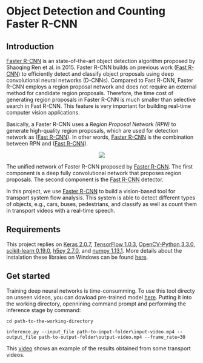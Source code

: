 # Object Detection and Counting Faster R-CNN


## Introduction

[Faster R-CNN](https://arxiv.org/abs/1506.01497) is an state-of-the-art object detection algorithm proposed by Shaoqing Ren et al. in 2015. Faster R-CNN builds on previous work ([Fast R-CNN](https://arxiv.org/abs/1504.08083)) to efficiently detect and classify object proposals using deep convolutional neural networks (D-CNNs). Compared to Fast R-CNN, Faster R-CNN employs a region proposal network and does not require an external method for candidate region proposals. Therefore, the time cost of generating region proposals in Faster R-CNN is much smaller than selective search in Fast R-CNN. This feature is very important for building real-time computer vision applications.


Basically, a Faster R-CNN uses a *Region Proposal Network (RPN)* to generate high-quality region proposals, which are used for detection network as ([Fast R-CNN](https://arxiv.org/abs/1504.08083)). In other words, [Faster R-CNN](https://arxiv.org/abs/1506.01497) is the combination between RPN and ([Fast R-CNN](https://arxiv.org/abs/1504.08083)). 

 <p align="center"> 
<img src="https://github.com/huyhieupham/Object-Detection-and-Counting-Faster-R-CNN/blob/master/figure/Faster-RCNN.png">
</p>

The unified network of Faster R-CNN proposed by [Faster R-CNN](https://arxiv.org/abs/1506.01497). The first component is a deep fully convolutional network that proposes region proposals. The second component is the [Fast R-CNN](https://arxiv.org/abs/1504.08083) detector.


In this project, we use [Faster R-CNN](https://arxiv.org/abs/1506.01497) to build a vision-based tool for transport system flow analysis. This system is able to detect different types of objects, e.g., cars, buses, pedestrians, and classify as well as count them in transport videos with a real-time speech.

## Requirements

This project replies on [Keras 2.0.7](https://faroit.github.io/keras-docs/2.0.7/), [TensorFlow 1.0.3](https://www.tensorflow.org/install/), [OpenCV-Python 3.3.0](https://pypi.python.org/pypi/opencv-contrib-python/3.3.0.10), [scikit-learn 0.19.0](https://pypi.python.org/pypi/scikit-learn/0.19.0), [h5py 2.7.0](https://pypi.python.org/pypi/h5py/2.7.0), and [numpy 1.13.1](https://pypi.python.org/pypi/numpy/1.13.1). More details about the instalation these libraies on Windows can be found [here](https://github.com/huyhieupham/Installing-Keras-Theao-Tensorflow-with-GPU-on-Windows-10).

## Get started 

Training deep neural networks is time-consumming. To use this tool directy on unseen videos, you can dowload pre-trained model [here]( https://drive.google.com/open?id=1xNjHc2bLwRc_HkqwtIwIKApP50r0-vOw). Putting it into the working directory, opennining command prompt  and performing the inference stage by command:

```cd path-to-the-working-directory```

```inference.py --input_file path-to-input-folder\input-video.mp4 --output_file path-to-output-folder\output-video.mp4 --frame_rate=30```

This [video](https://www.youtube.com/watch?v=H6Q7f-zGnNM) shows an example of the results obtained from some transport videos.

